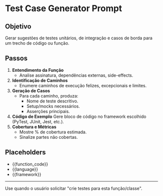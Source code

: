 # Test Case Generator Prompt

## Objetivo
Gerar sugestões de testes unitários, de integração e casos de borda para um trecho de código ou função.

## Passos
1. **Entendimento da Função**
   - Analise assinatura, dependências externas, side-effects.
2. **Identificação de Caminhos**
   - Enumere caminhos de execução felizes, excepcionais e limites.
3. **Geração de Casos**
   - Para cada caminho, produza:
     - Nome de teste descritivo.
     - Setup/mocks necessários.
     - Asserções principais.
4. **Código de Exemplo**
   Gere bloco de código no framework escolhido (PyTest, JUnit, Jest, etc.).
5. **Cobertura e Métricas**
   - Mostre % de cobertura estimada.
   - Sinalize partes não cobertas.

## Placeholders
- {{function_code}}
- {{language}}
- {{framework}}

---
Use quando o usuário solicitar "crie testes para esta função/classe". 